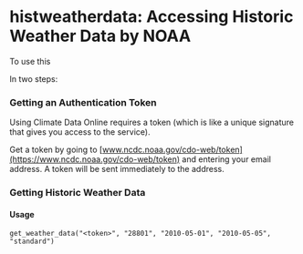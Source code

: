 # histweatherdata: Accessing Historic Weather Data by NOAA


To use this 

In two steps:


### Getting an Authentication Token

Using Climate Data Online requires a token (which is like a unique signature that gives you access to the service).


Get a token by going to [www.ncdc.noaa.gov/cdo-web/token](https://www.ncdc.noaa.gov/cdo-web/token) and entering your email address. A token will be sent immediately to the address.

### Getting Historic Weather Data


#### Usage

```
get_weather_data("<token>", "28801", "2010-05-01", "2010-05-05", "standard")
```